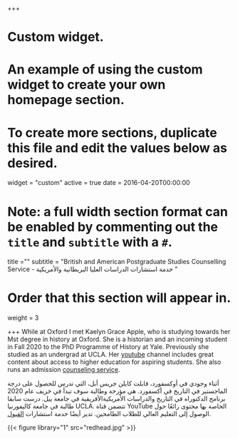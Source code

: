 +++
# Custom widget.
# An example of using the custom widget to create your own homepage section.
# To create more sections, duplicate this file and edit the values below as desired.
widget = "custom"
active = true
date = 2016-04-20T00:00:00

# Note: a full width section format can be enabled by commenting out the `title` and `subtitle` with a `#`.
title =""
subtitle = "British and American Postgraduate Studies Counselling Service - خدمة استشارات الدراسات العليا البريطانية والأمريكية "

# Order that this section will appear in.
weight = 3


+++
While at Oxford I met Kaelyn Grace Apple, who is studying towards her Mst degree in history at Oxford.
She is a historian and an incoming student in Fall 2020 to the PhD Programme of History at Yale. Previously she studied as an undergrad at UCLA.
Her [youtube](https://www.youtube.com/channel/UCrD1Qi9M48e5o9fSC3vRdXw?view_as=subscriber) channel includes great content about access to higher education for aspiring students.
She also runs an admission [counseling service](https://theredheadacademic.com/counseling/).

أثناء وجودي في أوكسفورد، قابلت كايلن جريس أبل، التي تدرس للحصول على درجة الماجستير في التاريخ في أكسفورد.
هي مؤرخة وطالبة سوف تبدأ في خريف عام 2020 برنامج الدكتوراه في التاريخ والدراسات الأمريكيةالأفريقية في جامعة ييل. درست سابقا طالبة  في جامعة كاليفورنيا UCLA.
تتضمن قناة YouTube الخاصة بها محتوى رائعًا حول الوصول إلى التعليم العالي للطلاب الطامحين.
تدير أيضًا خدمة استشارات [القبول](https://theredheadacademic.com/counseling/).

{{< figure library="1" src="redhead.jpg" >}}


